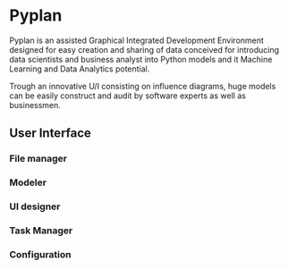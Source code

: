 # Pyplan
Pyplan is an assisted Graphical Integrated Development Environment designed for easy creation and sharing of data
conceived for introducing data scientists and business analyst into Python models and it Machine Learning and Data Analytics potential.

Trough an innovative U/I consisting on influence diagrams, huge models can be easily construct and audit by software experts as well as businessmen.




## User Interface
### File manager
### Modeler
### UI designer
### Task Manager
### Configuration








<!--stackedit_data:
eyJoaXN0b3J5IjpbLTE2NjA1OTI0NjUsLTEzNTEzODA5NzIsMT
QzNzA1NjM4Myw0MTk4NDM4NzgsMTAwMjczNTIyNSwtMTY0MDIy
ODQwOSwxMjQxMzIxNTkwLDE1MjM2NjU1NTMsMjAxMTY2NDQ0MS
wxMDg1MDcyOTk5LC0xNjYxNjc1MjA3LC05Mjk0NjQ0MDgsNDg5
OTI4MTY5LC03NzU4ODQzNjJdfQ==
-->